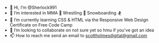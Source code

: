 - 👋 Hi, I’m @Sherlock991
- 👀 I’m interested in MMA 🥋 Wrestling 🤼 Snowboarding 🏂 
- 🌱 I’m currently learning CSS & HTML via the Responsive Web Design Certificate on Free Code Camp 
- 💞️ I’m looking to collaborate on not sure yet so hmu if you've got an idea
- 📫 How to reach me send an email to scottholmesdigital@gmail.com

<!---
Sherlock991/Sherlock991 is a ✨ special ✨ repository because its `README.md` (this file) appears on your GitHub profile.
You can click the Preview link to take a look at your changes.
--->
